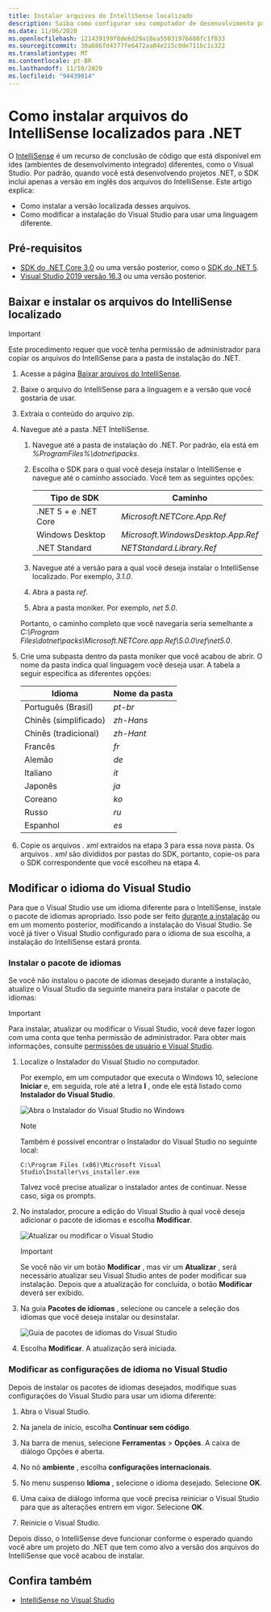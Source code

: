 ```yaml
---
title: Instalar arquivos do IntelliSense localizado
description: Saiba como configurar seu computador de desenvolvimento para usar arquivos do IntelliSense localizados para projetos do .NET 5 + (incluindo o .NET Core) no Visual Studio.
ms.date: 11/06/2020
ms.openlocfilehash: 121439199f0de6d29a18ea55031976680fc1f833
ms.sourcegitcommit: 30a686fd4377fe6472aa04e215c0de711bc1c322
ms.translationtype: MT
ms.contentlocale: pt-BR
ms.lasthandoff: 11/10/2020
ms.locfileid: "94439814"
---
```

# <a name="how-to-install-localized-intellisense-files-for-net"></a>Como instalar arquivos do IntelliSense localizados para .NET

O [IntelliSense](/visualstudio/ide/using-intellisense) é um recurso de conclusão de código que está disponível em ides (ambientes de desenvolvimento integrado) diferentes, como o Visual Studio. Por padrão, quando você está desenvolvendo projetos .NET, o SDK inclui apenas a versão em inglês dos arquivos do IntelliSense. Este artigo explica:

- Como instalar a versão localizada desses arquivos.
- Como modificar a instalação do Visual Studio para usar uma linguagem diferente.

## <a name="prerequisites"></a>Pré-requisitos

- [SDK do .NET Core 3,0](https://dotnet.microsoft.com/download/dotnet-core) ou uma versão posterior, como o [SDK do .NET 5](https://dotnet.microsoft.com/download/dotnet/5.0).
- [Visual Studio 2019 versão 16.3](https://visualstudio.microsoft.com/downloads/?utm_medium=microsoft&utm_source=docs.microsoft.com&utm_campaign=inline+link&utm_content=download+vs2019) ou uma versão posterior.

## <a name="download-and-install-the-localized-intellisense-files"></a>Baixar e instalar os arquivos do IntelliSense localizado

> [!IMPORTANT]
> Este procedimento requer que você tenha permissão de administrador para copiar os arquivos do IntelliSense para a pasta de instalação do .NET.

1. Acesse a página [Baixar arquivos do IntelliSense](https://dotnet.microsoft.com/download/intellisense).

1. Baixe o arquivo do IntelliSense para a linguagem e a versão que você gostaria de usar.

1. Extraia o conteúdo do arquivo zip.

1. Navegue até a pasta .NET IntelliSense.

   1. Navegue até a pasta de instalação do .NET. Por padrão, ela está em *%ProgramFiles%\dotnet\packs*.
   1. Escolha o SDK para o qual você deseja instalar o IntelliSense e navegue até o caminho associado. Você tem as seguintes opções:

      | Tipo de SDK              | Caminho                               |
      |-----------------------|------------------------------------|
      | .NET 5 + e .NET Core | *Microsoft.NETCore.App.Ref*        |
      | Windows Desktop       | *Microsoft.WindowsDesktop.App.Ref* |
      | .NET Standard         | *NETStandard.Library.Ref*          |

   1. Navegue até a versão para a qual você deseja instalar o IntelliSense localizado. Por exemplo, *3.1.0*.
   1. Abra a pasta *ref*.
   1. Abra a pasta moniker. Por exemplo, *net 5.0*.

   Portanto, o caminho completo que você navegaria seria semelhante a *C:\Program Files\dotnet\packs\Microsoft.NETCore.app.Ref\5.0.0\ref\net5.0*.

1. Crie uma subpasta dentro da pasta moniker que você acabou de abrir. O nome da pasta indica qual linguagem você deseja usar. A tabela a seguir especifica as diferentes opções:

   | Idioma              | Nome da pasta |
   | --------------------- | ----------- |
   | Português (Brasil)  | *pt-br*     |
   | Chinês (simplificado)  | *zh-Hans*   |
   | Chinês (tradicional) | *zh-Hant*   |
   | Francês                | *fr*        |
   | Alemão                | *de*        |
   | Italiano               | *it*        |
   | Japonês              | *ja*        |
   | Coreano                | *ko*        |
   | Russo               | *ru*        |
   | Espanhol               | *es*        |

1. Copie os arquivos *. xml* extraídos na etapa 3 para essa nova pasta. Os arquivos *. xml* são divididos por pastas do SDK, portanto, copie-os para o SDK correspondente que você escolheu na etapa 4.

## <a name="modify-visual-studio-language"></a>Modificar o idioma do Visual Studio

Para que o Visual Studio use um idioma diferente para o IntelliSense, instale o pacote de idiomas apropriado. Isso pode ser feito [durante a instalação](/visualstudio/install/install-visual-studio#step-6---install-language-packs-optional) ou em um momento posterior, modificando a instalação do Visual Studio. Se você já tiver o Visual Studio configurado para o idioma de sua escolha, a instalação do IntelliSense estará pronta.

### <a name="install-the-language-pack"></a>Instalar o pacote de idiomas

Se você não instalou o pacote de idiomas desejado durante a instalação, atualize o Visual Studio da seguinte maneira para instalar o pacote de idiomas:

> [!IMPORTANT]
> Para instalar, atualizar ou modificar o Visual Studio, você deve fazer logon com uma conta que tenha permissão de administrador. Para obter mais informações, consulte [permissões de usuário e Visual Studio](/visualstudio/ide/user-permissions-and-visual-studio).

1. Localize o Instalador do Visual Studio no computador.

   Por exemplo, em um computador que executa o Windows 10, selecione **Iniciar** e, em seguida, role até a letra **I** , onde ele está listado como **Instalador do Visual Studio**.

   ![Abra o Instalador do Visual Studio no Windows](./media/localized-intellisense/vs-installer-windows-start.png)

   > [!NOTE]
   > Também é possível encontrar o Instalador do Visual Studio no seguinte local:
   >
   > `C:\Program Files (x86)\Microsoft Visual Studio\Installer\vs_installer.exe`

   Talvez você precise atualizar o instalador antes de continuar. Nesse caso, siga os prompts.

1. No instalador, procure a edição do Visual Studio à qual você deseja adicionar o pacote de idiomas e escolha **Modificar**.

   ![Atualizar ou modificar o Visual Studio](./media/localized-intellisense/vs-installer-modify.png)

   > [!IMPORTANT]
   > Se você não vir um botão **Modificar** , mas vir um **Atualizar** , será necessário atualizar seu Visual Studio antes de poder modificar sua instalação.
   > Depois que a atualização for concluída, o botão **Modificar** deverá ser exibido.

1. Na guia **Pacotes de idiomas** , selecione ou cancele a seleção dos idiomas que você deseja instalar ou desinstalar.

   ![Guia de pacotes de idiomas do Visual Studio](./media/localized-intellisense/vs-modify-language-packs.png)

1. Escolha **Modificar**. A atualização será iniciada.

### <a name="modify-language-settings-in-visual-studio"></a>Modificar as configurações de idioma no Visual Studio

Depois de instalar os pacotes de idiomas desejados, modifique suas configurações do Visual Studio para usar um idioma diferente:

1. Abra o Visual Studio.

1. Na janela de início, escolha **Continuar sem código**.

1. Na barra de menus, selecione **Ferramentas** > **Opções**. A caixa de diálogo Opções é aberta.

1. No nó **ambiente** , escolha **configurações internacionais**.

1. No menu suspenso **Idioma** , selecione o idioma desejado. Selecione **OK**.

1. Uma caixa de diálogo informa que você precisa reiniciar o Visual Studio para que as alterações entrem em vigor. Selecione **OK**.

1. Reinicie o Visual Studio.

Depois disso, o IntelliSense deve funcionar conforme o esperado quando você abre um projeto do .NET que tem como alvo a versão dos arquivos do IntelliSense que você acabou de instalar.

## <a name="see-also"></a>Confira também

- [IntelliSense no Visual Studio](/visualstudio/ide/using-intellisense)
